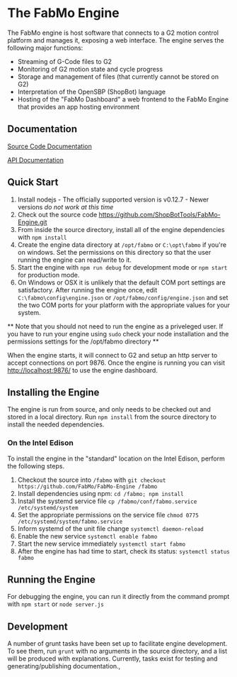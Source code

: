 # The FabMo Engine
The FabMo engine is host software that connects to a G2 motion control platform and manages it, exposing a web interface.  The engine serves the following major functions:

* Streaming of G-Code files to G2
* Monitoring of G2 motion state and cycle progress
* Storage and management of files (that currently cannot be stored on G2)
* Interpretation of the OpenSBP (ShopBot) language
* Hosting of the "FabMo Dashboard" a web frontend to the FabMo Engine that provides an app hosting environment

## Documentation
[Source Code Documentation](http://fabmo.github.io/FabMo-Engine/) 

[API Documentation](http://fabmo.github.io/FabMo-Engine/api)

## Quick Start
1. Install nodejs - The officially supported version is v0.12.7  - Newer versions *do not work at this time*
1. Check out the source code https://github.com/ShopBotTools/FabMo-Engine.git
1. From inside the source directory, install all of the engine dependencies with `npm install`
1. Create the engine data directory at `/opt/fabmo` or `C:\opt\fabmo` if you're on windows.  Set the permissions on this directory so that the user running the engine can read/write to it.
1. Start the engine with `npm run debug` for development mode or `npm start` for production mode.
1. On Windows or OSX it is unlikely that the default COM port settings are satisfactory.  After running the engine once, edit `C:\fabmo\config\engine.json` or `/opt/fabmo/config/engine.json` and set the two COM ports for your platform with the appropriate values for your system.

** Note that you should not need to run the engine as a priveleged user.  If you have to run your engine using `sudo` check your node installation and the permissions settings for the /opt/fabmo directory **

When the engine starts, it will connect to G2 and setup an http server to accept connections on port 9876.  Once the engine is running you can visit [http://localhost:9876/](http://localhost:9876/) to use the engine dashboard.

## Installing the Engine
The engine is run from source, and only needs to be checked out and stored in a local directory.  Run `npm install` from the source directory to install the needed dependencies.

### On the Intel Edison
To install the engine in the "standard" location on the Intel Edison, perform the following steps.

1. Checkout the source into `/fabmo` with `git checkout https://github.com/FabMo/FabMo-Engine /fabmo`
2. Install dependencies using npm: `cd /fabmo; npm install`
3. Install the systemd service file `cp /fabmo/conf/fabmo.service /etc/systemd/system`
4. Set the appropriate permissions on the service file `chmod 0775 /etc/systemd/system/fabmo.service`
5. Inform systemd of the unit file change `systemctl daemon-reload`
6. Enable the new service `systemctl enable fabmo`
7. Start the new service immediately `systemctl start fabmo`
8. After the engine has had time to start, check its status: `systemctl status fabmo`

## Running the Engine
For debugging the engine, you can run it directly from the command prompt with `npm start` or `node server.js`

## Development
A number of grunt tasks have been set up to facilitate engine development.  To see them, run `grunt` with no arguments in the source directory, and a list will be produced with explanations.  Currently, tasks exist for testing and generating/publishing documentation.,
